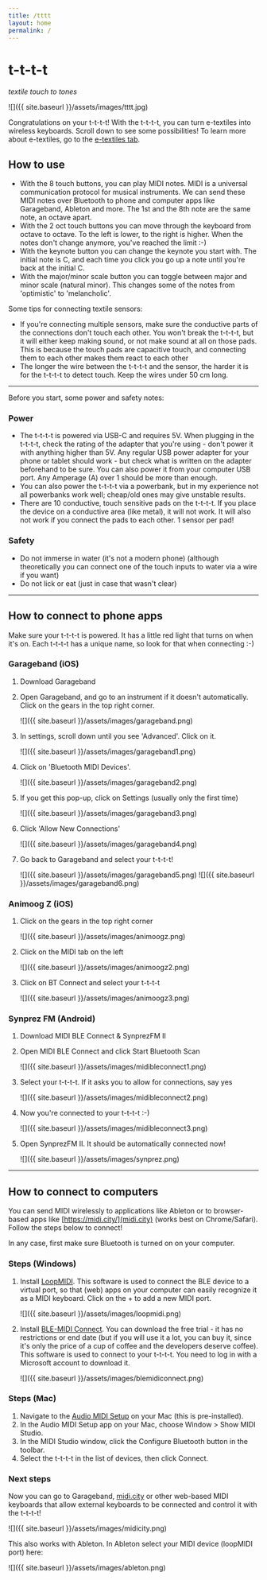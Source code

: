 ```yaml
---
title: /tttt
layout: home
permalink: /
---
```


# t-t-t-t

*textile touch to tones*

![]({{ site.baseurl }}/assets/images/tttt.jpg) 

Congratulations on your t-t-t-t! With the t-t-t-t, you can turn e-textiles into wireless keyboards. Scroll down to see some possibilities! To learn more about e-textiles, go to the [e-textiles tab](/e-textiles.html).

## How to use
- With the 8 touch buttons, you can play MIDI notes. MIDI is a universal communication protocol for musical instruments. We can send these MIDI notes over Bluetooth to phone and computer apps like Garageband, Ableton and more. The 1st and the 8th note are the same note, an octave apart.
- With the 2 oct touch buttons you can move through the keyboard from octave to octave. To the left is lower, to the right is higher. When the notes don't change anymore, you've reached the limit :-)
- With the keynote button you can change the keynote you start with. The initial note is C, and each time you click you go up a note until you're back at the initial C.
- With the major/minor scale button you can toggle between major and minor scale (natural minor). This changes some of the notes from 'optimistic' to 'melancholic'. 

Some tips for connecting textile sensors:
- If you're connecting multiple sensors, make sure the conductive parts of the connections don't touch each other. You won't break the t-t-t-t, but it will either keep making sound, or not make sound at all on those pads. This is because the touch pads are capacitive touch, and connecting them to each other makes them react to each other 
- The longer the wire between the t-t-t-t and the sensor, the harder it is for the t-t-t-t to detect touch. Keep the wires under 50 cm long.

---

Before you start, some power and safety notes:

### Power
- The t-t-t-t is powered via USB-C and requires 5V. When plugging in the t-t-t-t, check the rating of the adapter that you're using - don't power it with anything higher than 5V. Any regular USB power adapter for your phone or tablet should work - but check what is written on the adapter beforehand to be sure. You can also power it from your computer USB port. Any Amperage (A) over 1 should be more than enough.
- You can also power the t-t-t-t via a powerbank, but in my experience not all powerbanks work well; cheap/old ones may give unstable results. 
- There are 10 conductive, touch sensitive pads on the t-t-t-t. If you place the device on a conductive area (like metal), it will not work. It will also not work if you connect the pads to each other. 1 sensor per pad!

### Safety
- Do not immerse in water (it's not a modern phone) (although theoretically you can connect one of the touch inputs to water via a wire if you want)
- Do not lick or eat (just in case that wasn't clear)

---

## How to connect to phone apps
Make sure your t-t-t-t is powered. It has a little red light that turns on when it's on. Each t-t-t-t has a unique name, so look for that when connecting :-)

### Garageband (iOS)
1. Download Garageband
2. Open Garageband, and go to an instrument if it doesn't automatically. Click on the gears in the top right corner.

    ![]({{ site.baseurl }}/assets/images/garageband.png) 

3. In settings, scroll down until you see 'Advanced'. Click on it.

    ![]({{ site.baseurl }}/assets/images/garageband1.png) 

4. Click on 'Bluetooth MIDI Devices'.

    ![]({{ site.baseurl }}/assets/images/garageband2.png) 

5. If you get this pop-up, click on Settings (usually only the first time)

    ![]({{ site.baseurl }}/assets/images/garageband3.png)

6. Click 'Allow New Connections'

    ![]({{ site.baseurl }}/assets/images/garageband4.png) 

7. Go back to Garageband and select your t-t-t-t!

    ![]({{ site.baseurl }}/assets/images/garageband5.png) 
    ![]({{ site.baseurl }}/assets/images/garageband6.png)

### Animoog Z (iOS)
1. Click on the gears in the top right corner

    ![]({{ site.baseurl }}/assets/images/animoogz.png) 

2. Click on the MIDI tab on the left

    ![]({{ site.baseurl }}/assets/images/animoogz2.png) 

3. Click on BT Connect and select your t-t-t-t

    ![]({{ site.baseurl }}/assets/images/animoogz3.png) 

### Synprez FM (Android)
1. Download MIDI BLE Connect & SynprezFM II
2. Open MIDI BLE Connect and click Start Bluetooth Scan
    
    ![]({{ site.baseurl }}/assets/images/midibleconnect1.png) 

3. Select your t-t-t-t. If it asks you to allow for connections, say yes

    ![]({{ site.baseurl }}/assets/images/midibleconnect2.png) 

4. Now you're connected to your t-t-t-t :-)

    ![]({{ site.baseurl }}/assets/images/midibleconnect3.png) 

5. Open SynprezFM II. It should be automatically connected now!

    ![]({{ site.baseurl }}/assets/images/synprez.png) 

---

## How to connect to computers 
You can send MIDI wirelessly to applications like Ableton or to browser-based apps like [https://midi.city/](midi.city) (works best on Chrome/Safari). Follow the steps below to connect!

In any case, first make sure Bluetooth is turned on on your computer.

### Steps (Windows)
1. Install [LoopMIDI](https://www.tobias-erichsen.de/software/loopmidi.html). This software is used to connect the BLE device to a virtual port, so that (web) apps on your computer can easily recognize it as a MIDI keyboard. Click on the + to add a new MIDI port.

    ![]({{ site.baseurl }}/assets/images/loopmidi.png)

2. Install [BLE-MIDI Connect](https://apps.microsoft.com/detail/9nvmlzttwwvl). You can download the free trial - it has no restrictions or end date (but if you will use it a lot, you can buy it, since it's only the price of a cup of coffee and the developers deserve coffee). This software is used to connect to your t-t-t-t. You need to log in with a Microsoft account to download it.

    ![]({{ site.baseurl }}/assets/images/blemidiconnect.png) 


### Steps (Mac)
1. Navigate to the [Audio MIDI Setup](https://support.apple.com/guide/audio-midi-setup/set-up-bluetooth-midi-devices-ams33f013765/mac) on your Mac (this is pre-installed).
2. In the Audio MIDI Setup app on your Mac, choose Window > Show MIDI Studio.
3. In the MIDI Studio window, click the Configure Bluetooth button in the toolbar.
4. Select the t-t-t-t in the list of devices, then click Connect.

### Next steps
Now you can go to Garageband, [midi.city](https://midi.city/) or other web-based MIDI keyboards that allow external keyboards to be connected and control it with the t-t-t-t! 

![]({{ site.baseurl }}/assets/images/midicity.png) 

This also works with Ableton. In Ableton select your MIDI device (loopMIDI port) here:

![]({{ site.baseurl }}/assets/images/ableton.png) 





<!-- ### Major scales (via <https://piano-music-theory.com/2016/05/31/major-scales/>)
- C Major Scale: C – D – E – F – G – A – B – C
- C Sharp Major Scale: C♯ – D♯ – E♯ – F♯ – G♯ – A♯ – B♯ – C♯ (equals the D Flat Major Scale: D♭ – E♭ – F – G♭ – A♭ – B♭ – C – D♭)
- D Major Scale: D – E – F♯ – G – A – B – C♯ – D
- E Flat Major Scale: E♭ – F – G – A♭ – B♭ – C – D – E♭
- E Major Scale: E – F♯ – G♯ – A – B – C♯ – D♯ – E
- F Major Scale: F – G – A – B♭ – C – D – E – F
- F Sharp Major Scale: F♯ – G♯ – A♯ – B – C♯ – D♯ – E♯ – F♯ (equals the G Flat Major Scale: G♭ – A♭ – B♭ – C♭ – D♭ – E♭ – F – G♭)
- G Major Scale: G – A – B – C – D – E – F♯ – G
- A Flat Major Scale: A♭ – B♭ – C – D♭ – E♭ – F – G – A♭
- A Major Scale: A – B – C♯ – D – E – F♯ – G♯ – A
- B Flat Major Scale: B♭ – C – D – E♭ – F – G – A – B♭
- B Major Scale: B – C♯ – D♯ – E – F♯ – G♯ – A♯ – B (equals the C Flat Major Scale: C♭ – D♭ – E♭ – F♭ – G♭ – A♭ – B♭ – C♭) -->

<!-- [ C , D , E , F , G , A , B , C ]
[ C♯ , D♯ , E♯ , F♯ , G♯ , A♯ , B♯ , C♯ ]
[ D♭ , E♭ , F , G♭ , A♭ , B♭ , C , D♭ ]
[ D , E , F♯ , G , A , B , C♯ , D ]
[ E♭ , F , G , A♭ , B♭ , C , D , E♭ ]
[ E , F♯ , G♯ , A , B , C♯ , D♯ , E ]
[ F , G , A , B♭ , C , D , E , F ]
[ F♯ , G♯ , A♯ , B , C♯ , D♯ , E♯ , F♯ ]
[ G♭ , A♭ , B♭ , C♭ , D♭ , E♭ , F , G♭ ]
[ G , A , B , C , D , E , F♯ , G ]
[ A♭ , B♭ , C , D♭ , E♭ , F , G , A♭ ]
[ A , B , C♯ , D , E , F♯ , G♯ , A ]
[ B♭ , C , D , E♭ , F , G , A , B♭ ]
[ B , C♯ , D♯ , E , F♯ , G♯ , A♯ , B ]
[ C♭ , D♭ , E♭ , F♭ , G♭ , A♭ , B♭ , C♭ ]

[ 60 , 62 , 64 , 65 , 67 , 69 , 71 , 72 ]
[ 61 , 63 , 65 , 66 , 68 , 70 , 72 , 73 ]
[ 61 , 63 , 65 , 66 , 68 , 70 , 72 , 73 ]
[ 62 , 64 , 66 , 67 , 69 , 71 , 73 , 74 ]
[ 63 , 65 , 67 , 68 , 70 , 72 , 74 , 75 ]
[ 64 , 66 , 68 , 69 , 71 , 73 , 75 , 76 ]
[ 65 , 67 , 69 , 70 , 72 , 74 , 76 , 77 ]
[ 66 , 68 , 70 , 71 , 73 , 75 , 77 , 78 ]
[ 66 , 68 , 70 , 71 , 73 , 75 , 77 , 78 ]
[ 67 , 69 , 71 , 72 , 74 , 76 , 78 , 79 ]
[ 68 , 70 , 72 , 73 , 75 , 77 , 79 , 80 ]
[ 69 , 71 , 73 , 74 , 76 , 78 , 80 , 81 ]
[ 70 , 72 , 74 , 75 , 77 , 79 , 81 , 82 ]
[ 71 , 73 , 75 , 76 , 78 , 80 , 82 , 83 ]
[ 71 , 73 , 75 , 76 , 78 , 80 , 82 , 83 ] -->
